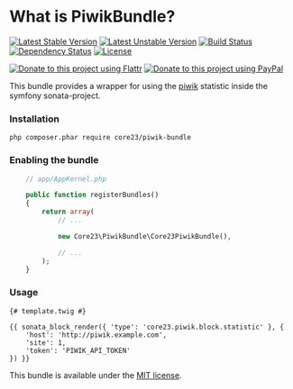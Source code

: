 What is PiwikBundle?
=============================
[![Latest Stable Version](https://poser.pugx.org/core23/piwik-bundle/v/stable)](https://packagist.org/packages/core23/piwik-bundle)
[![Latest Unstable Version](https://poser.pugx.org/core23/piwik-bundle/v/unstable)](https://packagist.org/packages/core23/piwik-bundle)
[![Build Status](http://img.shields.io/travis/core23/PiwikBundle.svg)](http://travis-ci.org/core23/PiwikBundle)
[![Dependency Status](https://www.versioneye.com/php/core23:piwik-bundle/badge.svg)](https://www.versioneye.com/php/core23:piwik-bundle)
[![License](http://img.shields.io/packagist/l/core23/piwik-bundle.svg)](https://packagist.org/packages/core23/piwik-bundle)


[![Donate to this project using Flattr](https://img.shields.io/badge/flattr-donate-yellow.svg)](https://flattr.com/profile/core23)
[![Donate to this project using PayPal](https://img.shields.io/badge/paypal-donate-yellow.svg)](https://paypal.me/gripp)

This bundle provides a wrapper for using the [piwik] statistic inside the symfony sonata-project.

### Installation

```
php composer.phar require core23/piwik-bundle
```

### Enabling the bundle

```php
    // app/AppKernel.php

    public function registerBundles()
    {
        return array(
            // ...

            new Core23\PiwikBundle\Core23PiwikBundle(),

            // ...
        );
    }
```

### Usage

```twig
{# template.twig #}

{{ sonata_block_render({ 'type': 'core23.piwik.block.statistic' }, {
    'host': 'http://piwik.example.com',
    'site': 1,
    'token': 'PIWIK_API_TOKEN'
}) }}
```

This bundle is available under the [MIT license](LICENSE.md).

[piwik]: https://piwik.org
